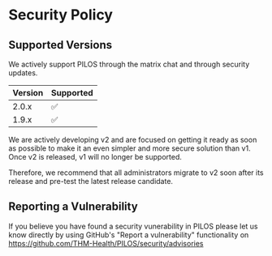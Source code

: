 # Security Policy

## Supported Versions

We actively support PILOS through the matrix chat and through security updates.

| Version | Supported          |
| ------- | ------------------ |
| 2.0.x   | :white_check_mark: |
| 1.9.x   | :white_check_mark: |

We are actively developing v2 and are focused on getting it ready as soon as possible to make it an even simpler and more secure solution than v1.
Once v2 is released, v1 will no longer be supported.

Therefore, we recommend that all administrators migrate to v2 soon after its release and pre-test the latest release candidate.

## Reporting a Vulnerability

If you believe you have found a security vunerability in PILOS please let us know directly by using GitHub's "Report a vulnerability" functionality on https://github.com/THM-Health/PILOS/security/advisories
